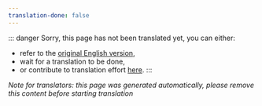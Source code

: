 ```yaml
---
translation-done: false
---
```

::: danger
Sorry, this page has not been translated yet, you can either:
- refer to the [original English version](<..\..\..\fr\mapping\intermediate-mapping.md>),
- wait for a translation to be done,
- or contribute to translation effort [here](https://github.com/bsmg/wiki).
:::

_Note for translators: this page was generated automatically, please remove this content before starting translation_
